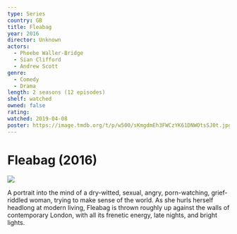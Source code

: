 ```yaml
---
type: Series
country: GB
title: Fleabag
year: 2016
director: Unknown
actors:
  - Phoebe Waller-Bridge
  - Sian Clifford
  - Andrew Scott
genre:
  - Comedy
  - Drama
length: 2 seasons (12 episodes)
shelf: watched
owned: false
rating:
watched: 2019-04-08
poster: https://image.tmdb.org/t/p/w500/sKmgdmEh3FWCzYK61DNWOtsSJ0t.jpg
---
```


# Fleabag (2016)

![](https://image.tmdb.org/t/p/w500/sKmgdmEh3FWCzYK61DNWOtsSJ0t.jpg)

A portrait into the mind of a dry-witted, sexual, angry, porn-watching, grief-riddled woman, trying to make sense of the world. As she hurls herself headlong at modern living, Fleabag is thrown roughly up against the walls of contemporary London, with all its frenetic energy, late nights, and bright lights.
